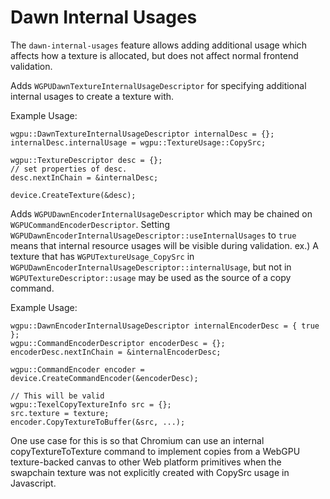 # Dawn Internal Usages

The `dawn-internal-usages` feature allows adding additional usage which affects how a texture is allocated, but does not affect normal frontend validation.

Adds `WGPUDawnTextureInternalUsageDescriptor` for specifying additional internal usages to create a texture with.

Example Usage:
```
wgpu::DawnTextureInternalUsageDescriptor internalDesc = {};
internalDesc.internalUsage = wgpu::TextureUsage::CopySrc;

wgpu::TextureDescriptor desc = {};
// set properties of desc.
desc.nextInChain = &internalDesc;

device.CreateTexture(&desc);
```

Adds `WGPUDawnEncoderInternalUsageDescriptor` which may be chained on `WGPUCommandEncoderDescriptor`. Setting `WGPUDawnEncoderInternalUsageDescriptor::useInternalUsages` to `true` means that internal resource usages will be visible during validation. ex.) A texture that has `WGPUTextureUsage_CopySrc` in `WGPUDawnEncoderInternalUsageDescriptor::internalUsage`, but not in `WGPUTextureDescriptor::usage` may be used as the source of a copy command.


Example Usage:
```
wgpu::DawnEncoderInternalUsageDescriptor internalEncoderDesc = { true };
wgpu::CommandEncoderDescriptor encoderDesc = {};
encoderDesc.nextInChain = &internalEncoderDesc;

wgpu::CommandEncoder encoder = device.CreateCommandEncoder(&encoderDesc);

// This will be valid
wgpu::TexelCopyTextureInfo src = {};
src.texture = texture;
encoder.CopyTextureToBuffer(&src, ...);
```

One use case for this is so that Chromium can use an internal copyTextureToTexture command to implement copies from a WebGPU texture-backed canvas to other Web platform primitives when the swapchain texture was not explicitly created with CopySrc usage in Javascript.
